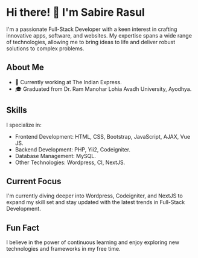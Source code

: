 # Hi there! 👋 I'm Sabire Rasul

I'm a passionate Full-Stack Developer with a keen interest in crafting innovative apps, software, and websites. My expertise spans a wide range of technologies, allowing me to bring ideas to life and deliver robust solutions to complex problems.

## About Me

- 💼 Currently working at The Indian Express.
- 🎓 Graduated from Dr. Ram Manohar Lohia Avadh University, Ayodhya.

## Skills

I specialize in:

- Frontend Development: HTML, CSS, Bootstrap, JavaScript, AJAX, Vue JS.
- Backend Development: PHP, Yii2, Codeigniter.
- Database Management: MySQL.
- Other Technologies: Wordpress, CI, NextJS.

## Current Focus

I'm currently diving deeper into Wordpress, Codeigniter, and NextJS to expand my skill set and stay updated with the latest trends in Full-Stack Development.

## Fun Fact

I believe in the power of continuous learning and enjoy exploring new technologies and frameworks in my free time. 
